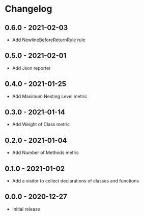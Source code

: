 # Changelog

## 0.6.0 - 2021-02-03

- Add NewlineBeforeReturnRule rule

## 0.5.0 - 2021-02-01

- Add Json reporter

## 0.4.0 - 2021-01-25

- Add Maximum Nesting Level metric

## 0.3.0 - 2021-01-14

- Add Weight of Class metric

## 0.2.0 - 2021-01-04

- Add Number of Methods metric

## 0.1.0 - 2021-01-02

- Add a visitor to collect declarations of classes and functions

## 0.0.0 - 2020-12-27

- Initial release
